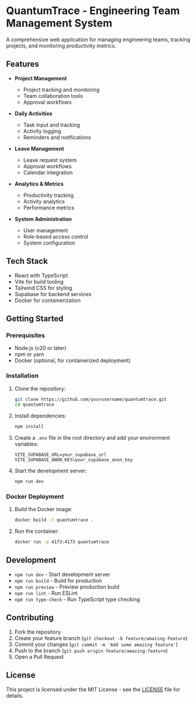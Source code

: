 # QuantumTrace - Engineering Team Management System

A comprehensive web application for managing engineering teams, tracking projects, and monitoring productivity metrics.

## Features

- **Project Management**
  - Project tracking and monitoring
  - Team collaboration tools
  - Approval workflows

- **Daily Activities**
  - Task input and tracking
  - Activity logging
  - Reminders and notifications

- **Leave Management**
  - Leave request system
  - Approval workflows
  - Calendar integration

- **Analytics & Metrics**
  - Productivity tracking
  - Activity analytics
  - Performance metrics

- **System Administration**
  - User management
  - Role-based access control
  - System configuration

## Tech Stack

- React with TypeScript
- Vite for build tooling
- Tailwind CSS for styling
- Supabase for backend services
- Docker for containerization

## Getting Started

### Prerequisites

- Node.js (v20 or later)
- npm or yarn
- Docker (optional, for containerized deployment)

### Installation

1. Clone the repository:
   ```bash
   git clone https://github.com/yourusername/quantumtrace.git
   cd quantumtrace
   ```

2. Install dependencies:
   ```bash
   npm install
   ```

3. Create a `.env` file in the root directory and add your environment variables:
   ```
   VITE_SUPABASE_URL=your_supabase_url
   VITE_SUPABASE_ANON_KEY=your_supabase_anon_key
   ```

4. Start the development server:
   ```bash
   npm run dev
   ```

### Docker Deployment

1. Build the Docker image:
   ```bash
   docker build -t quantumtrace .
   ```

2. Run the container:
   ```bash
   docker run -p 4173:4173 quantumtrace
   ```

## Development

- `npm run dev` - Start development server
- `npm run build` - Build for production
- `npm run preview` - Preview production build
- `npm run lint` - Run ESLint
- `npm run type-check` - Run TypeScript type checking

## Contributing

1. Fork the repository
2. Create your feature branch (`git checkout -b feature/amazing-feature`)
3. Commit your changes (`git commit -m 'Add some amazing feature'`)
4. Push to the branch (`git push origin feature/amazing-feature`)
5. Open a Pull Request

## License

This project is licensed under the MIT License - see the [LICENSE](LICENSE) file for details.
